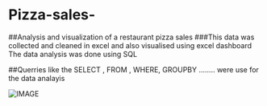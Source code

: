 # Pizza-sales-
##Analysis and visualization of a restaurant pizza sales 
###This data was collected and cleaned in excel and also visualised using excel dashboard
The data analysis was done using SQL

##Querries like the SELECT , FROM , WHERE, GROUPBY  ........ were use for the data analayis 

![IMAGE](https://github.com/user-attachments/assets/4a8e69d6-1944-4e1e-8f2f-fbb06f3551f0)
